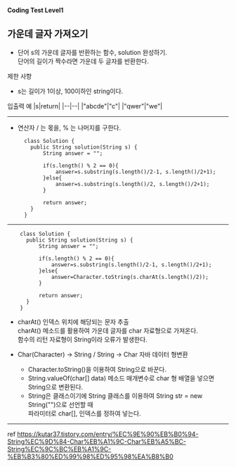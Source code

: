 **Coding Test Level1**

## 가운데 글자 가져오기
- 단어 s의 가운데 글자를 반환하는 함수, solution 완성하기.<br>
단어의 길이가 짝수라면 가운데 두 글자를 반환한다.

제한 사항
- s는 길이가 1이상, 100이하인 string이다.

입출력 예
|s|return|
|--|--|
|"abcde"|"c"|
|"qwer"|"we"|

---

- 연산자 / 는 몫을, % 는 나머지를 구한다.

        class Solution {
          public String solution(String s) {
              String answer = "";

              if(s.length() % 2 == 0){
                  answer=s.substring(s.length()/2-1, s.length()/2+1);
              }else{
                  answer=s.substring(s.length()/2, s.length()/2+1);
              }

              return answer;
          }
        }

---

        class Solution {
          public String solution(String s) {
              String answer = "";

              if(s.length() % 2 == 0){
                  answer=s.substring(s.length()/2-1, s.length()/2+1);
              }else{
                  answer=Character.toString(s.charAt(s.length()/2));
              }

              return answer;
          }
        }

- charAt() 인덱스 위치에 해당되는 문자 추출<br>
charAt() 메소드를 활용하여 가운데 글자를 char 자료형으로 가져온다.<br>
함수의 리턴 자료형이 String이라 오류가 발생한다.

- Char(Character) → String / String → Char 자바 데이터 형변환

    - Character.toString()을 이용하여 String으로 바꾼다.
    - String.valueOf(char[] data) 메소드 매개변수로 char 형 배열을 넣으면 String으로 변환된다.
    - String은 클래스이기에 String 클래스를 이용하여 String str = new String("")으로 선언할 때<br>
    파라미터로 char[], 인덱스를 정하여 넣는다.

---

ref https://kutar37.tistory.com/entry/%EC%9E%90%EB%B0%94-String%EC%9D%84-Char%EB%A1%9C-Char%EB%A5%BC-String%EC%9C%BC%EB%A1%9C-%EB%B3%80%ED%99%98%ED%95%98%EA%B8%B0
